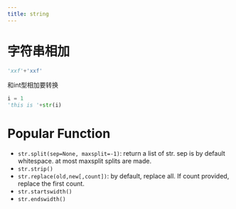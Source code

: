 ```yaml
---
title: string
---
```


字符串相加
==========

```python
'xxf'+'xxf'
```

和int型相加要转换
```python
i = 1
'this is '+str(i)
```

Popular Function
================

* `str.split(sep=None, maxsplit=-1)`: return a list of str.
sep is by default whitespace. at most maxsplit splits are made.
* `str.strip()`
* `str.replace(old,new[,count])`: by default, replace all.
If count provided, replace the first count.
* `str.startswidth()`
* `str.endswidth()`
